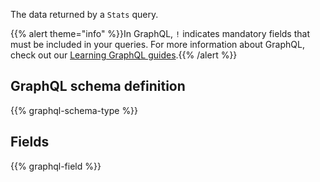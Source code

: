 The data returned by a `Stats` query.

{{% alert theme="info" %}}In GraphQL, `!` indicates mandatory fields that must be included in your queries. For more information about GraphQL, check out our <a href="https://docs.travelgatex.com/learning-graphql/">Learning GraphQL guides</a>.{{% /alert %}}

## GraphQL schema definition

{{% graphql-schema-type %}}

## Fields

{{% graphql-field %}}
